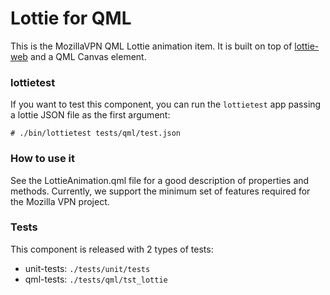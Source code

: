 # Lottie for QML

This is the MozillaVPN QML Lottie animation item. It is built on top of
[lottie-web](https://github.com/airbnb/lottie-web) and a QML Canvas element.

### lottietest
If you want to test this component, you can run the `lottietest` app passing a
lottie JSON file as the first argument:

```
# ./bin/lottietest tests/qml/test.json
```

### How to use it

See the LottieAnimation.qml file for a good description of properties and
methods. Currently, we support the minimum set of features required for the
Mozilla VPN project.

### Tests

This component is released with 2 types of tests:

- unit-tests: `./tests/unit/tests`
- qml-tests: `./tests/qml/tst_lottie`
